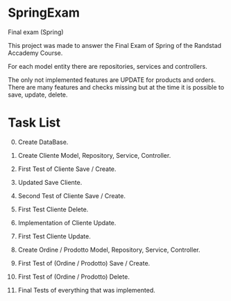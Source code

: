 # SpringExam
 Final exam (Spring)


This project was made to answer the Final Exam of Spring of the Randstad Accademy Course.

For each model entity there are repositories, services and controllers.

The only not implemented features are UPDATE for products and orders. There are many features and checks missing but at the time it is possible to save, update, delete.

# Task List

0. Create DataBase.

1. Create Cliente Model, Repository, Service, Controller.
2. First Test of Cliente Save / Create.
3. Updated Save Cliente.
4. Second Test of Cliente Save / Create.
5. First Test Cliente Delete.
6. Implementation of Cliente Update.
7. First Test Cliente Update.

8. Create Ordine / Prodotto Model, Repository, Service, Controller.
9. First Test of (Ordine / Prodotto) Save / Create.
10. First Test of (Ordine / Prodotto) Delete.

11. Final Tests of everything that was implemented.
